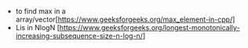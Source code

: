 - to find max in a array/vector[https://www.geeksforgeeks.org/max_element-in-cpp/]
- Lis in NlogN [https://www.geeksforgeeks.org/longest-monotonically-increasing-subsequence-size-n-log-n/]
